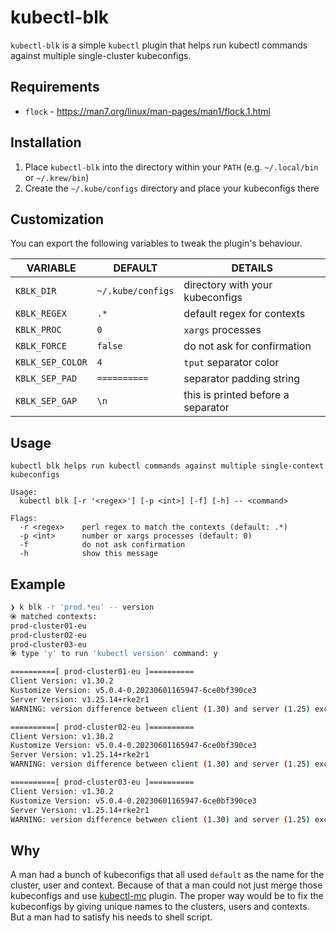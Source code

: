 # kubectl-blk

`kubectl-blk` is a simple `kubectl` plugin that helps run kubectl commands against multiple single-cluster kubeconfigs.

## Requirements

* `flock` - https://man7.org/linux/man-pages/man1/flock.1.html

## Installation

1. Place `kubectl-blk` into the directory within your `PATH` (e.g. `~/.local/bin` or `~/.krew/bin`)
2. Create the `~/.kube/configs` directory and place your kubeconfigs there

## Customization

You can export the following variables to tweak the plugin's behaviour.

| VARIABLE         | DEFAULT           | DETAILS                            |
|------------------|-------------------|------------------------------------|
| `KBLK_DIR`       | `~/.kube/configs` | directory with your kubeconfigs    |
| `KBLK_REGEX`     | `.*`              | default regex for contexts         |
| `KBLK_PROC`      | `0`               | `xargs` processes                  |
| `KBLK_FORCE`     | `false`           | do not ask for confirmation        |
| `KBLK_SEP_COLOR` | `4`               | `tput` separator color             |
| `KBLK_SEP_PAD`   | `==========`      | separator padding string           |
| `KBLK_SEP_GAP`   | `\n`              | this is printed before a separator |

## Usage

```
kubectl blk helps run kubectl commands against multiple single-context kubeconfigs

Usage:
  kubectl blk [-r '<regex>'] [-p <int>] [-f] [-h] -- <command>

Flags:
  -r <regex>    perl regex to match the contexts (default: .*)
  -p <int>      number or xargs processes (default: 0)
  -f            do not ask confirmation
  -h            show this message
```

## Example

```sh
❯ k blk -r 'prod.*eu' -- version
⦿ matched contexts:
prod-cluster01-eu
prod-cluster02-eu
prod-cluster03-eu
⦿ type 'y' to run 'kubectl version' command: y

==========[ prod-cluster01-eu ]==========
Client Version: v1.30.2
Kustomize Version: v5.0.4-0.20230601165947-6ce0bf390ce3
Server Version: v1.25.14+rke2r1
WARNING: version difference between client (1.30) and server (1.25) exceeds the supported minor version skew of +/-1

==========[ prod-cluster02-eu ]==========
Client Version: v1.30.2
Kustomize Version: v5.0.4-0.20230601165947-6ce0bf390ce3
Server Version: v1.25.14+rke2r1
WARNING: version difference between client (1.30) and server (1.25) exceeds the supported minor version skew of +/-1

==========[ prod-cluster03-eu ]==========
Client Version: v1.30.2
Kustomize Version: v5.0.4-0.20230601165947-6ce0bf390ce3
Server Version: v1.25.14+rke2r1
WARNING: version difference between client (1.30) and server (1.25) exceeds the supported minor version skew of +/-1
```

## Why

A man had a bunch of kubeconfigs that all used `default` as the name for the cluster, user and context.
Because of that a man could not just merge those kubeconfigs and use [kubectl-mc](https://github.com/jonnylangefeld/kubectl-mc) plugin.
The proper way would be to fix the kubeconfigs by giving unique names to the clusters, users and contexts.
But a man had to satisfy his needs to shell script.
